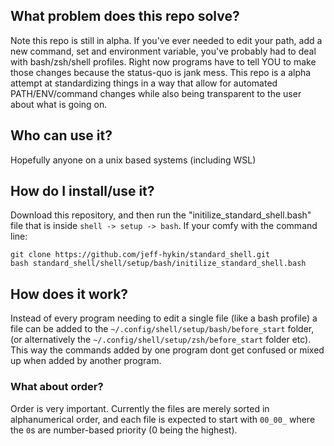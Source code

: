 ## What problem does this repo solve?

Note this repo is still in alpha. If you've ever needed to edit your path, add a new command, set and environment variable, you've probably had to deal with bash/zsh/shell profiles. Right now programs have to tell YOU to make those changes because the status-quo is jank mess. This repo is a alpha attempt at standardizing things in a way that allow for automated PATH/ENV/command changes while also being transparent to the user about what is going on.

## Who can use it?
Hopefully anyone on a unix based systems (including WSL)

## How do I install/use it?
Download this repository, and then run the "initilize_standard_shell.bash" file that is inside `shell -> setup -> bash`. If your comfy with the command line:
```
git clone https://github.com/jeff-hykin/standard_shell.git
bash standard_shell/shell/setup/bash/initilize_standard_shell.bash
```

## How does it work?
Instead of every program needing to edit a single file (like a bash profile) a file can be added to the `~/.config/shell/setup/bash/before_start` folder, (or alternatively the `~/.config/shell/setup/zsh/before_start` folder etc). This way the commands added by one program dont get confused or mixed up when added by another program.

### What about order? 
Order is very important. Currently the files are merely sorted in alphanumerical order, and each file is expected to start with `00_00_` where the `0`s are number-based priority (0 being the highest).
